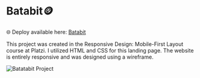 # Batabit🪙 

🌐 Deploy available here: <a href="" rel="nofollow">Batabit</a>

This project was created in the Responsive Design: Mobile-First Layout course at Platzi. 
I utilized HTML and CSS for this landing page. The website is entirely responsive and was designed using a wireframe.

![Batatabit Project](https://github.com/MPerezM12/Batabit/assets/119963378/5215d5a7-58a5-4302-be2d-f1ac85edeaf7)
